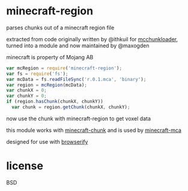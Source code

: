 # minecraft-region

parses chunks out of a minecraft region file

extracted from code originally written by @ithkuil for [mcchunkloader](https://github.com/ithkuil/mcchunkloader), turned into a module and now maintained by @maxogden

minecraft is property of Mojang AB

```javascript
var mcRegion = require('minecraft-region');
var fs = require('fs');
var mcData = fs.readFileSync('r.0.1.mca', 'binary');
var region = mcRegion(mcData);
var chunkX = 0;
var chunkY = 0;
if (region.hasChunk(chunkX, chunkY))
  var chunk = region.getChunk(chunkX, chunkY);
```

now use the chunk with minecraft-region to get voxel data

this module works with [minecraft-chunk](http://github.com/maxogden/minecraft-chunk) and is used by [minecraft-mca](http://github.com/maxogden/minecraft-mca)

designed for use with [browserify](http://browserify.org)

# license

BSD
